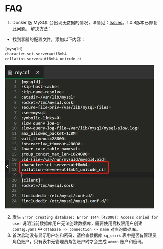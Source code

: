 # FAQ

1. Docker 版 MySQL 会出现无数据的情况，详情见：[Issues](https://github.com/HackAllSec/XuanQiong/issues/2)。1.0.8版本已修复此问题。
解决方法：
- 找到容器的配置文件，添加以下内容：
```
[mysqld]
character-set-server=utf8mb4
collation-server=utf8mb4_unicode_ci
```
![](images/faq/my_cnf.png)

2. 发生 `Error creating database: Error 1044 (42000): Access denied for user` 说明当前数据库用户无法创建数据库，需要使用高权限用户创建 `config.yaml` 中 `database -> connection -> name` 对应的数据库。
3. 首次启动没有显示用户名和密码，请检查数据库 `xq_users` 表中是否有管理员角色账户，只有表中无管理员角色账户时才会生成 `admin` 账户和密码。
